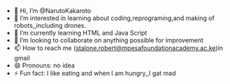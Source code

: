 - 👋 Hi, I’m @NarutoKakaroto
- 👀 I’m interested in learning about coding,reprograming,and making of robots,,including drones.
- 🌱 I’m currently learning HTML and Java Script
- 💞️ I’m looking to collaborate on anything possible for improvement
- 📫 How to reach me (stalone.robert@mpesafoundationacademy.ac.ke)in gmail
- 😄 Pronouns: no idea
- ⚡ Fun fact: I like eating and when I am hungry,,I gat mad

<!---
NarutoKakaroto/NarutoKakaroto is a ✨ special ✨ repository because its `README.md` (this file) appears on your GitHub profile.
You can click the Preview link to take a look at your changes.
--->
